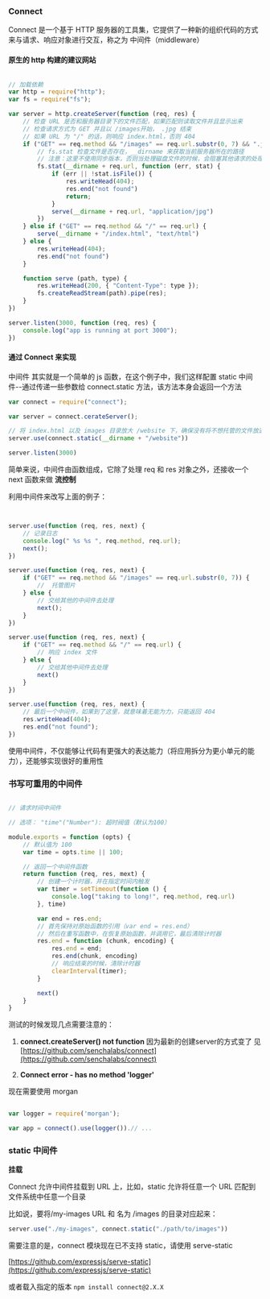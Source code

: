 ### Connect

Connect 是一个基于 HTTP 服务器的工具集，它提供了一种新的组织代码的方式来与请求、响应对象进行交互，称之为 中间件（middleware）

#### 原生的 http 构建的建议网站

```js

// 加载依赖 
var http = require("http");
var fs = require("fs");

var server = http.createServer(function (req, res) {
    // 检查 URL 是否和服务器目录下的文件匹配，如果匹配则读取文件并且显示出来
    // 检查请求方式为 GET 并且以 /images开始， .jpg 结束
    // 如果 URL 为 "/" 的话，则响应 index.html，否则 404
    if ("GET" == req.method && "/images" == req.url.substr(0, 7) && ".jpg" == req.url.substr(-4)) {
        // fs.stat 检查文件是否存在，__dirname 来获取当前服务器所在的路径
        // 注意：这里不使用同步版本，否则当处理磁盘文件的时候，会阻塞其他请求的处理
        fs.stat(__dirname + req.url, function (err, stat) {
            if (err || !stat.isFile()) {
                res.writeHead(404);
                res.end("not found")
                return;
            }
            serve(__dirname + req.url, "application/jpg")
        })
    } else if ("GET" == req.method && "/" == req.url) {
        serve(__dirname + "/index.html", "text/html")
    } else {
        res.writeHead(404);
        res.end("not found")
    }

    function serve (path, type) {
        res.writeHead(200, { "Content-Type": type });
        fs.createReadStream(path).pipe(res);
    }
}) 

server.listen(3000, function (req, res) {
    console.log("app is running at port 3000");
})


```


#### 通过 Connect 来实现

中间件 其实就是一个简单的 js 函数，在这个例子中，我们这样配置 static 中间件--通过传递一些参数给 connect.static 方法，该方法本身会返回一个方法

```js
var connect = require("connect");

var server = connect.cerateServer();

// 将 index.html 以及 images 目录放大 /website 下，确保没有将不想托管的文件放进去
server.use(connect.static(__dirname + "/website"))

server.listen(3000)
```

简单来说，中间件由函数组成，它除了处理 req 和 res 对象之外，还接收一个 next 函数来做 **流控制**

利用中间件来改写上面的例子：

```js


server.use(function (req, res, next) {
    // 记录日志
    console.log(" %s %s ", req.method, req.url);
    next();
})

server.use(function (req, res, next) {
    if ("GET" == req.method && "/images" == req.url.substr(0, 7)) {
        //  托管图片
    } else {
        // 交给其他的中间件去处理
        next();
    }
})

server.use(function (req, res, next) {
    if ("GET" == req.method && "/" == req.url) {
        // 响应 index 文件
    } else {
        // 交给其他中间件去处理
        next()
    }
})

server.use(function (req, res, next) {
    // 最后一个中间件，如果到了这里，就意味着无能为力，只能返回 404
    res.writeHead(404);
    res.end("not found");
})

```

使用中间件，不仅能够让代码有更强大的表达能力（将应用拆分为更小单元的能力），还能够实现很好的重用性



### 书写可重用的中间件

```js

// 请求时间中间件

// 选项： "time"("Number"): 超时阀值（默认为100）

module.exports = function (opts) {
    // 默认值为 100
    var time = opts.time || 100;

    // 返回一个中间件函数
    return function (req, res, mext) {
        // 创建一个计时器，并在指定时间内触发
        var timer = setTimeout(function () {
            console.log("taking to long!", req.method, req.url)
        }, time)

        var end = res.end;
        // 首先保持对原始函数的引用（var end = res.end）
        // 然后在重写函数中，在恢复原始函数，并调用它，最后清除计时器
        res.end = function (chunk, encoding) {
            res.end = end;
            res.end(chunk, encoding)
            // 响应结束的时候，清除计时器
            clearInterval(timer);
        }

        next()
    }
}

```

测试的时候发现几点需要注意的：

1. **connect.createServer() not function**
因为最新的创建server的方式变了 见[https://github.com/senchalabs/connect](https://github.com/senchalabs/connect)

2. **Connect error - has no method 'logger'**

现在需要使用 morgan

```js

var logger = require('morgan');

var app = connect().use(logger()).// ...

```

### static 中间件

**挂载**

Connect 允许中间件挂载到 URL 上，比如，static 允许将任意一个 URL 匹配到文件系统中任意一个目录

比如说，要将/my-images URL 和 名为 /images 的目录对应起来：

```js
server.use("./my-images", connect.static("./path/to/images"))
```

需要注意的是，connect 模块现在已不支持 static，请使用 serve-static

[https://github.com/expressjs/serve-static](https://github.com/expressjs/serve-static)

或者载入指定的版本 ```npm install connect@2.X.X```










